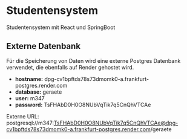 # Studentensystem
Studentensystem mit React und SpringBoot

## Externe Datenbank
Für die Speicherung von Daten wird eine externe Postgres Datenbank verwendet, die ebenfalls auf Render gehostet wird.
- **hostname:** dpg-cv1bpftds78s73dmomk0-a.frankfurt-postgres.render.com
- **database:** geraete
- **user:** m347
- **password:** TsFHAbD0H0O8NUbVqTik7q5CnQhVTCAe

Externe URL: postgresql://m347:TsFHAbD0H0O8NUbVqTik7q5CnQhVTCAe@dpg-cv1bpftds78s73dmomk0-a.frankfurt-postgres.render.com/geraete

